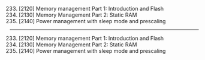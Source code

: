 233. [2120] Memory management Part 1: Introduction and Flash
234. [2130] Memory Management Part 2: Static RAM
235. [2140] Power management with sleep mode and prescaling

---

233. [2120] Memory management Part 1: Introduction and Flash
234. [2130] Memory Management Part 2: Static RAM
235. [2140] Power management with sleep mode and prescaling
